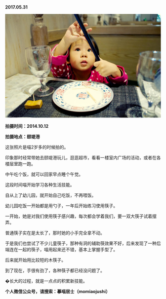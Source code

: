 
          
            
**2017.05.31**



![](img/51001-b809d8eb0fd08ecc.jpg)




**拍摄时间：2014.10.12**

**拍摄地点：颐堤港**

这张照片是喵2岁多的时候拍的。

印象那时经常带她去颐堤港玩儿，逛逛超市，看看一楼室内广场的活动，或者在各楼层里跑一跑。

中午吃个饭，就可以回家早点睡个午觉。

这段时间喵开始学习各种生活技能。

自从上了幼儿园，就开始自己吃饭，不再喂饭。

幼儿园吃饭一开始都是用勺子，一年后开始练习使用筷子。

一开始，她是对我们使用筷子感兴趣，每次都会学着我们，要一双大筷子试着摆弄。

普通筷子实在是太长了，那时她的小手完全拿不动。

于是我们也尝试了不少儿童筷子，那种有洞的辅助筷效果不好，后来发现了一种后端连在一起的筷子，喵用起来还不错，基本上掌握手型了。

后来就开始用比较短的木筷子。

到了现在，手很有劲了，各种筷子都已经没问题了。

�长大的过程，就是一点点的积累新技能。


**个人微信公众号，请搜索：摹喵居士（momiaojushi）**

          
        